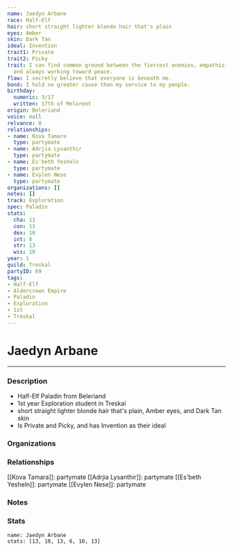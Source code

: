 ```yaml
---
name: Jaedyn Arbane
race: Half-Elf
hair: short straight lighter blonde hair that's plain
eyes: Amber
skin: Dark Tan
ideal: Invention
trait1: Private
trait2: Picky
trait: I can find common ground between the fiercest enemies, empathizing with them
  and always working toward peace.
flaw: I secretly believe that everyone is beneath me.
bond: I hold no greater cause than my service to my people.
birthday:
  numeric: 3/17
  written: 17th of Melorent
origin: Beleriand
voice: null
relvance: 0
relationships:
- name: Kova Tamara
  type: partymate
- name: Adrjia Lysanthir
  type: partymate
- name: Es'beth Yesheln
  type: partymate
- name: Evylen Nese
  type: partymate
organizations: []
notes: []
track: Exploration
spec: Paladin
stats:
  cha: 13
  con: 13
  dex: 10
  int: 6
  str: 13
  wis: 10
year: 1
guild: Treskal
partyID: 69
tags:
- Half-Elf
- Aldercrown Empire
- Paladin
- Exploration
- 1st
- Treskal
---
```

# Jaedyn Arbane
---
### Description
- Half-Elf Paladin from Beleriand
- 1st year Exploration student in Treskal
- short straight lighter blonde hair that's plain, Amber eyes, and Dark Tan skin
- Is Private and Picky, and has Invention as their ideal

### Organizations

### Relationships
[[Kova Tamara]]: partymate
[[Adrjia Lysanthir]]: partymate
[[Es'beth Yesheln]]: partymate
[[Evylen Nese]]: partymate

### Notes

### Stats
```statblock
name: Jaedyn Arbane
stats: [13, 10, 13, 6, 10, 13]
```